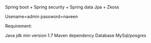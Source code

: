 Spring boot + Spring security + Spring data Jpa + Zkoss

Usename=admin
password=naveen

Requirement:

Java jdk min version 1.7
Maven dependency
Database MySql/posgres